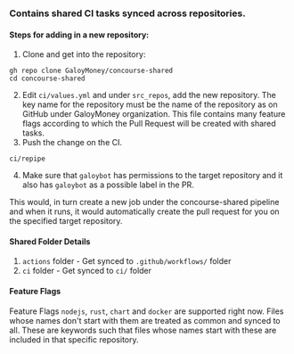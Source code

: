 ### Contains shared CI tasks synced across repositories.

#### Steps for adding in a new repository:

1. Clone and get into the repository: 
```
gh repo clone GaloyMoney/concourse-shared
cd concourse-shared
```
2. Edit `ci/values.yml` and under `src_repos`, add the new repository. The key name for the repository must be the name of the repository as on GitHub under GaloyMoney organization.
This file contains many feature flags according to which the Pull Request will be created with shared tasks.
3. Push the change on the CI.
```
ci/repipe
```
4. Make sure that `galoybot` has permissions to the target repository and it also has `galoybot` as a possible label in the PR.

This would, in turn create a new job under the concourse-shared pipeline and when it runs, it would automatically create the pull request for you on the specified target repository.

#### Shared Folder Details

1. `actions` folder - Get synced to `.github/workflows/` folder
2. `ci` folder - Get synced to `ci/` folder

#### Feature Flags

Feature Flags `nodejs`, `rust`, `chart` and `docker` are supported right now.
Files whose names don't start with them are treated as common and synced to all.
These are keywords such that files whose names start with these are included in that specific repository.
